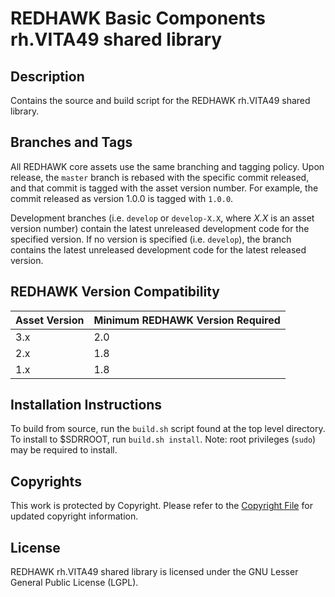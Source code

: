 # REDHAWK Basic Components rh.VITA49 shared library
 
## Description

Contains the source and build script for the REDHAWK rh.VITA49 shared library.
 
## Branches and Tags

All REDHAWK core assets use the same branching and tagging policy. Upon release,
the `master` branch is rebased with the specific commit released, and that
commit is tagged with the asset version number. For example, the commit released
as version 1.0.0 is tagged with `1.0.0`.

Development branches (i.e. `develop` or `develop-X.X`, where *X.X* is an asset
version number) contain the latest unreleased development code for the specified
version. If no version is specified (i.e. `develop`), the branch contains the
latest unreleased development code for the latest released version.

## REDHAWK Version Compatibility

| Asset Version | Minimum REDHAWK Version Required |
| ------------- | -------------------------------- |
| 3.x           | 2.0                              |
| 2.x           | 1.8                              |
| 1.x           | 1.8                              |

## Installation Instructions

To build from source, run the `build.sh` script found at the top level
directory. To install to $SDRROOT, run `build.sh install`. Note: root privileges
(`sudo`) may be required to install.
 
## Copyrights

This work is protected by Copyright. Please refer to the
[Copyright File](COPYRIGHT) for updated copyright information.

## License

REDHAWK rh.VITA49 shared library is licensed under the GNU Lesser General Public
License (LGPL).

